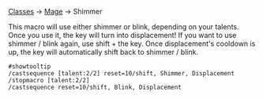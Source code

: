 [Classes](https://github.com/Harurebi/HaruMacros/tree/master/Classes) -> [Mage](https://github.com/Harurebi/HaruMacros/tree/master/Classes/Mage) -> Shimmer

This macro will use either shimmer or blink, depending on your talents. Once you use it, the key will turn into displacement! If you want to use shimmer / blink again, use shift + the key.
Once displacement's cooldown is up, the key will automatically shift back to shimmer / blink.

```
#showtooltip
/castsequence [talent:2/2] reset=10/shift, Shimmer, Displacement
/stopmacro [talent:2/2]
/castsequence reset=10/shift, Blink, Displacement
```
